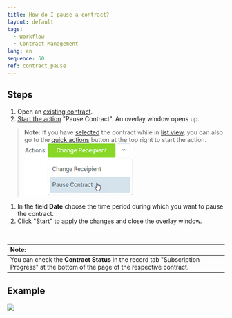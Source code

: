 ```yaml
---
title: How do I pause a contract?
layout: default
tags:
  - Workflow
  - Contract Management
lang: en
sequence: 50
ref: contract_pause
---
```


## Steps
1. Open an [existing contract](Create_contract).
1. [Start the action](StartAction) "Pause Contract". An overlay window opens up.
 >**Note:** If you have [selected](RecordSelection) the contract while in [list view](ViewModes), you can also go to the [quick actions](StartAction) button at the top right to start the action.<br>
 ![](assets/Pause_contract_button.png)

1. In the field **Date** choose the time period during which you want to pause the contract.
1. Click "Start" to apply the changes and close the overlay window.
<br>

| **Note:** |
| :- |
| You can check the **Contract Status** in the record tab "Subscription Progress" at the bottom of the page of the respective contract. |

## Example
![](assets/Contract_pause.gif)
